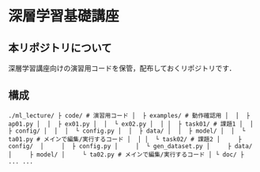 # 深層学習基礎講座

## 本リポジトリについて

深層学習講座向けの演習用コードを保管，配布しておくリポジトリです．

## 構成
`
./ml_lecture/
  ├ code/ # 演習用コード
  │  ├ examples/ # 動作確認用
  │  │  ├ ap01.py
  │  │  ├ ex01.py
  │  │  └ ex02.py
  │  │
  │  ├ task01/ # 課題1
  │  │  ├ config/
  │  │  │  └ config.py
  │  │  ├ data/
  │  │  ├ model/
  │  │  └ ta01.py # メインで編集/実行するコード
  │  │
  │  └ task02/ # 課題2
  │     ├ config/ 
  │     │  ├ config.py
  │     │  └ gen_dataset.py
  │     ├ data/
  │     ├ model/
  │     └ ta02.py # メインで編集/実行するコード
  │
  └ doc/
     ├ ...
  ...
`
